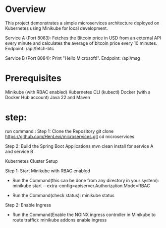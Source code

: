 # Overview
This project demonstrates a simple microservices architecture deployed on Kubernetes using Minikube for local development.

Service A (Port 8083):  Fetches the Bitcoin price in USD from an external API every minute and calculates the average of bitcoin price every 10 minutes.
Endpoint: /api/fetch-btc
                        
Service B (Port 8084): Print "Hello Microsoft!".
Endpoint: /api/msg

# Prerequisites
Minikube (with RBAC enabled)
Kubernetes CLI (kubectl)
Docker (with a Docker Hub account)
Java 22 and Maven



# step:
run command :
Step 1: Clone the Repository
git clone https://github.com/HenLevi/microservices.git
cd microservices

Step 2: Build the Spring Boot Applications
mvn clean install for service A and service B

Kubernetes Cluster Setup


Step 1: Start Minikube with RBAC enabled
* Run the Command(this can be done from any directory in your system):
  minikube start --extra-config=apiserver.Authorization.Mode=RBAC

* Run the Command(check status):
  minikube status

Step 2: Enable Ingress
* Run the Command(Enable the NGINX ingress controller in Minikube to route traffic):
  minikube addons enable ingress




  


